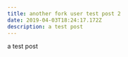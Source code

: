 ```yaml
---
title: another fork user test post 2
date: 2019-04-03T18:24:17.172Z
description: a test post
---
```

a test post
